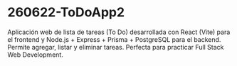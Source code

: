 # 260622-ToDoApp2
Aplicación web de lista de tareas (To Do) desarrollada con React (Vite) para el frontend y Node.js + Express + Prisma + PostgreSQL para el backend. Permite agregar, listar y eliminar tareas. Perfecta para practicar Full Stack Web Development.
